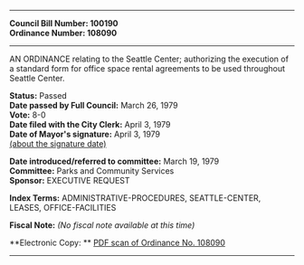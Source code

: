 * * * * *  
  
**Council Bill Number: [](#h0)[](#h2)100190**   
**Ordinance Number: 108090**  
  
* * * * *  
  
AN ORDINANCE relating to the Seattle Center; authorizing the execution of a standard form for office space rental agreements to be used throughout Seattle Center.  
  
**Status:** Passed   
**Date passed by Full Council:** March 26, 1979   
**Vote:** 8-0   
**Date filed with the City Clerk:** April 3, 1979   
**Date of Mayor's signature:** April 3, 1979   
[(about the signature date)](/~public/approvaldate.htm)   
  
  
**Date introduced/referred to committee:** March 19, 1979   
**Committee:** Parks and Community Services   
**Sponsor:** EXECUTIVE REQUEST   
  
**Index Terms:** ADMINISTRATIVE-PROCEDURES, SEATTLE-CENTER, LEASES, OFFICE-FACILITIES  
  
**Fiscal Note:** *(No fiscal note available at this time)*  
  
**Electronic Copy: ** [PDF scan of Ordinance No. 108090](/~archives/Ordinances/Ord_108090.pdf)  
  
* * * * *  
